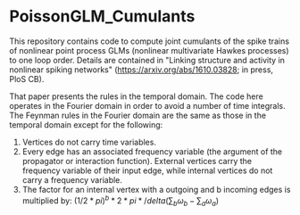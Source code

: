 # PoissonGLM_Cumulants

This repository contains code to compute joint cumulants of the spike trains of nonlinear point process GLMs (nonlinear multivariate Hawkes processes) to one loop order. Details are contained in "Linking structure and activity in nonlinear spiking networks" (https://arxiv.org/abs/1610.03828; in press, PloS CB).

That paper presents the rules in the temporal domain. The code here operates in the Fourier domain in order to avoid a number of time integrals. The Feynman rules in the Fourier domain are the same as those in the temporal domain except for the following:
1) Vertices do not carry time variables.
2) Every edge has an associated frequency variable (the argument of the propagator or interaction function). External vertices carry the frequency variable of their input edge, while internal vertices do not carry a frequency variable.
3) The factor for an internal vertex with a outgoing and b incoming edges is multiplied by: $(1/2*pi)^b * 2*pi*/delta(\sum_b \omega_b - \sum_a \omega_a)$

